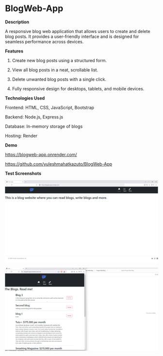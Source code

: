 # BlogWeb-App
**Description**

A responsive blog web application that allows users to create and delete blog posts. It provides a user-friendly interface and is designed for seamless performance across devices.

**Features**

1. Create new blog posts using a structured form.

2. View all blog posts in a neat, scrollable list.  

3. Delete unwanted blog posts with a single click.
   
4. Fully responsive design for desktops, tablets, and mobile devices.

**Technologies Used**

Frontend: HTML, CSS, JavaScript, Bootstrap  

Backend: Node.js, Express.js

Database: In-memory storage of blogs

Hosting: Render 

**Demo**

https://blogweb-app.onrender.com/

https://github.com/yuleshmahatkazuto/BlogWeb-App

**Test Screenshots**

![Home Page](screenshots/homepage.png)

![Responsive App](screenshots/responsive.png)


